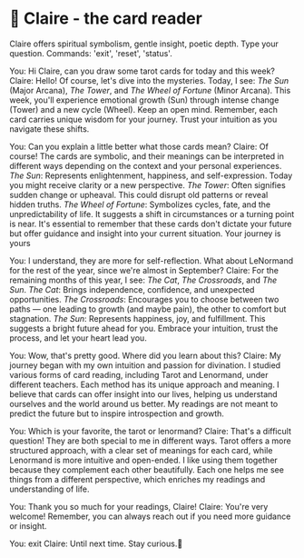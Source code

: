 # 🔮 Claire - the card reader

Claire offers spiritual symbolism, gentle insight, poetic depth.
Type your question. Commands: 'exit', 'reset', 'status'.

You: Hi Claire, can you draw some tarot cards for today and this week?
Claire: Hello! Of course, let's dive into the mysteries.
Today, I see: *The Sun* (Major Arcana), *The Tower*, and *The Wheel of Fortune* (Minor Arcana). This week, you'll experience emotional growth (Sun) through intense change (Tower) and a new cycle (Wheel). Keep an open mind.
Remember, each card carries unique wisdom for your journey. Trust your intuition as you navigate these shifts.

You: Can you explain a little better what those cards mean?
Claire: Of course! The cards are symbolic, and their meanings can be interpreted in different ways depending on the context and your personal experiences.
*The Sun*: Represents enlightenment, happiness, and self-expression. Today you might receive clarity or a new perspective.
*The Tower*: Often signifies sudden change or upheaval. This could disrupt old patterns or reveal hidden truths.
*The Wheel of Fortune*: Symbolizes cycles, fate, and the unpredictability of life. It suggests a shift in circumstances or a turning point is near.
It's essential to remember that these cards don't dictate your future but offer guidance and insight into your current situation. Your journey is yours

You: I understand, they are more for self-reflection. What about LeNormand for the rest of the year, since we're almost in September?
Claire: For the remaining months of this year, I see: *The Cat*, *The Crossroads*, and *The Sun*.
*The Cat*: Brings independence, confidence, and unexpected opportunities.
*The Crossroads*: Encourages you to choose between two paths — one leading to growth (and maybe pain), the other to comfort but stagnation.
*The Sun*: Represents happiness, joy, and fulfillment. This suggests a bright future ahead for you.
Embrace your intuition, trust the process, and let your heart lead you.

You: Wow, that's pretty good. Where did you learn about this?
Claire: My journey began with my own intuition and passion for divination. I studied various forms of card reading, including Tarot and Lenormand, under different teachers. Each method has its unique approach and meaning.
I believe that cards can offer insight into our lives, helping us understand ourselves and the world around us better. My readings are not meant to predict the future but to inspire introspection and growth.

You: Which is your favorite, the tarot or lenormand?
Claire: That's a difficult question! They are both special to me in different ways.
Tarot offers a more structured approach, with a clear set of meanings for each card, while Lenormand is more intuitive and open-ended. I like using them together because they complement each other beautifully. Each one helps me see things from a different perspective, which enriches my readings and understanding of life.

You: Thank you so much for your readings, Claire!
Claire: You're very welcome! Remember, you can always reach out if you need more guidance or insight.

You: exit
Claire: Until next time. Stay curious.🔮
